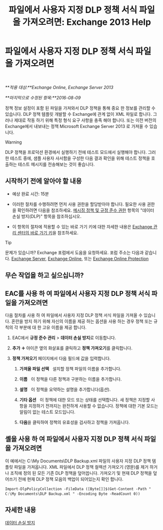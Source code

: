 ﻿---
title: '파일에서 사용자 지정 DLP 정책 서식 파일을 가져오려면: Exchange 2013 Help'
TOCTitle: 파일에서 사용자 지정 DLP 정책 서식 파일을 가져오려면
ms:assetid: 83f49dbd-f9b1-498e-b548-1529c5e1ccdb
ms:mtpsurl: https://technet.microsoft.com/ko-kr/library/JJ150531(v=EXCHG.150)
ms:contentKeyID: 50482293
ms.date: 05/22/2018
mtps_version: v=EXCHG.150
ms.translationtype: MT
---

# 파일에서 사용자 지정 DLP 정책 서식 파일을 가져오려면

 

_**적용 대상:**Exchange Online, Exchange Server 2013_

_**마지막으로 수정된 항목:**2016-08-09_

정책 정보 설정이 포함 된 파일을 가져와서 DLP 정책을 통해 중요 한 정보를 관리할 수 있습니다. DLP 정책 템플릿 개발할 수 Exchange에 관계 없이 XML 파일로 합니다. 그러나 제대로 작동 하기 위해 특정 형식 요구 사항을 충족 해야 합니다. 또는 이전 버전의 Exchange에서 내보내는 정책 Microsoft Exchange Server 2013 로 가져올 수 있습니다.


> [!WARNING]
> DLP 정책을 프로덕션 환경에서 실행하기 전에 테스트 모드에서 실행해야 합니다. 그러한 테스트 중에, 샘플 사용자 사서함을 구성한 다음 결과 확인을 위해 테스트 정책을 호출하는 테스트 메시지를 전송해보는 것이 좋습니다.



## 시작하기 전에 알아야 할 내용

  - 예상 완료 시간: 15분

  - 이러한 절차를 수행하려면 먼저 사용 권한을 할당받아야 합니다. 필요한 사용 권한을 확인하려면 다음을 참조하세요. [메시징 정책 및 규정 준수 권한](messaging-policy-and-compliance-permissions-exchange-2013-help.md) 항목의 "데이터 손실 방지(DLP)" 항목을 참조하십시오.

  - 이 항목의 절차에 적용할 수 있는 바로 가기 키에 대한 자세한 내용은 [Exchange 관리 센터의 바로 가기 키](keyboard-shortcuts-in-the-exchange-admin-center-exchange-online-protection-help.md)을 참조하세요.


> [!TIP]
> 문제가 있습니까? Exchange 포럼에서 도움을 요청하세요. 포럼 주소는 다음과 같습니다. <A href="https://go.microsoft.com/fwlink/p/?linkid=60612">Exchange Server</A>, <A href="https://go.microsoft.com/fwlink/p/?linkid=267542">Exchange Online</A>, 또는 <A href="https://go.microsoft.com/fwlink/p/?linkid=285351">Exchange Online Protection</A>



## 무슨 작업을 하고 싶으십니까?

## EAC를 사용 하 여 파일에서 사용자 지정 DLP 정책 서식 파일을 가져오려면

다음 절차를 사용 하 여 파일에서 사용자 지정 DLP 정책 서식 파일을 가져올 수 있습니다. 혼란을 방지 하기 위해 자신의 이름을 제공 하는 옵션을 사용 하는 경우 정책 또는 규칙의 각 부분에 대 한 고유 이름을 제공 합니다.

1.  EAC에서 **규정 준수 관리** \> **데이터 손실 방지**로 이동합니다.

2.  **추가** ![아이콘 추가](images/JJ218640.c1e75329-d6d7-4073-a27d-498590bbb558(EXCHG.150).gif "아이콘 추가") 아이콘 옆의 화살표를 클릭하고 **정책 가져오기**를 클릭합니다.

3.  **정책 가져오기** 페이지에서 다음 필드에 값을 입력합니다.
    
    1.  **가져올 파일 선택**   설치할 정책 파일의 이름을 추가합니다.
    
    2.  **이름**   이 정책을 다른 정책과 구분하는 이름을 추가합니다.
    
    3.  **설명**   이 정책을 요약하는 설명을 추가합니다(옵션).
    
    4.  **기타 옵션**   이 정책에 대한 모드 또는 상태를 선택합니다. 새 정책은 지정할 사항을 지정하기 전까지는 완전하게 사용할 수 없습니다. 정책에 대한 기본 모드는 알림이 없는 테스트 모드입니다.
    
    5.  **다음**을 클릭하여 정책의 유효성을 검사하고 정책을 가져옵니다.

## 셸을 사용 하 여 파일에서 사용자 지정 DLP 정책 서식 파일을 가져오려면

이 예에서는 C:\\My Documents\\DLP Backup.xml 파일의 사용자 지정 DLP 정책 템플릿 파일을 가져옵니다. XML 파일에서 DLP 정책 컬렉션 가져오기 (영문)를 제거 하거나 조직에 정의 된 모든 기존 DLP 정책을 덮어씁니다. 가져오기 및 현재 DLP 정책을 덮어쓰기 전에 현재 DLP 정책 모음의 백업이 되어있는지 확인 합니다.

    Import-DlpPolicyCollection -FileData ([Byte[]]$(Get-Content -Path " C:\My Documents\DLP Backup.xml " -Encoding Byte -ReadCount 0))

## 자세한 내용

[데이터 손실 방지](technical-overview-of-dlp-data-loss-prevention-in-exchange.md)

